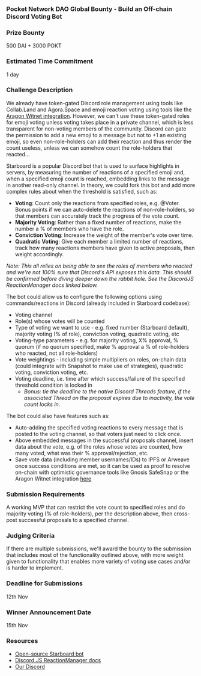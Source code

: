 ### Pocket Network DAO Global Bounty - Build an Off-chain Discord Voting Bot

### Prize Bounty
500 DAI + 3000 POKT

### Estimated Time Commitment
1 day

### Challenge Description

We already have token-gated Discord role management using tools like Collab.Land and Agora.Space and emoji reaction voting using tools like the [Aragon Witnet integration](https://blog.aragon.org/aragon-partners-with-witnet-for-gasless-dao-management-on-discord/). However, we can't use these token-gated roles for emoji voting unless voting takes place in a private channel, which is less transparent for non-voting members of the community. Discord can gate the permission to add a new emoji to a message but not to +1 an existing emoji, so even non-role-holders can add their reaction and thus render the count useless, unless we can somehow count the role-holders that reacted...

Starboard is a popular Discord bot that is used to surface highlights in servers, by measuring the number of reactions of a specified emoji and, when a specified emoji count is reached, embedding links to the message in another read-only channel. In theory, we could fork this bot and add more complex rules about when the threshold is satisfied, such as:
* **Voting**: Count only the reactions from specified roles, e.g. @Voter. Bonus points if we can auto-delete the reactions of non-role-holders, so that members can accurately track the progress of the vote count.
* **Majority Voting**: Rather than a fixed number of reactions, make the number a % of members who have the role.
* **Conviction Voting**: Increase the weight of the member's vote over time.
* **Quadratic Voting**: Give each member a limited number of reactions, track how many reactions members have given to active proposals, then weight accordingly.

*Note: This all relies on being able to see the roles of members who reacted and we're not 100% sure that Discord's API exposes this data. This should be confirmed before diving deeper down the rabbit hole. See the DiscordJS ReactionManager docs linked below.*

The bot could allow us to configure the following options using commands/reactions in Discord (already included in Starboard codebase):
* Voting channel
* Role(s) whose votes will be counted
* Type of voting we want to use - e.g. fixed number (Starboard default), majority voting (% of role), conviction voting, quadratic voting, etc
* Voting-type parameters - e.g. for majority voting, X% approval, % quorum (if no quorum specified, make % approval a % of role-holders who reacted, not all role-holders)
* Vote weightings - including simple multipliers on roles, on-chain data (could integrate with Snapshot to make use of strategies), quadratic voting, conviction voting, etc.
* Voting deadline, i.e. time after which success/failure of the specified threshold condition is locked in
	* *Bonus: tie the deadline to the native Discord Threads feature, if the associated Thread on the proposal expires due to inactivity, the vote count locks in.*

The bot could also have features such as:
* Auto-adding the specified voting reactions to every message that is posted to the voting channel, so that voters just need to click once.
* Above embedded messages in the successful proposals channel, insert data about the vote, e.g. of the roles whose votes are counted, how many voted, what was their % approval/rejection, etc.
* Save vote data (including member usernames/IDs) to IPFS or Arweave once success conditions are met, so it can be used as proof to resolve on-chain with optimistic governance tools like Gnosis SafeSnap or the Aragon Witnet integration [here](https://blog.aragon.org/aragon-partners-with-witnet-for-gasless-dao-management-on-discord/)

### Submission Requirements
A working MVP that can restrict the vote count to specified roles and do majority voting (% of role-holders), per the description above, then cross-post successful proposals to a specified channel.

### Judging Criteria
If there are multiple submissions, we'll award the bounty to the submission that includes most of the functionality outlined above, with more weight given to functionality that enables more variety of voting use cases and/or is harder to implement.

### Deadline for Submissions
12th Nov

### Winner Announcement Date
15th Nov

### Resources
* [Open-source Starboard bot](https://github.com/CircuitsBots/Starboard)
* [Discord.JS ReactionManager docs](https://discord.js.org/#/docs/main/stable/class/ReactionManager)
* [Our Discord](https://discord.gg/pokt)
